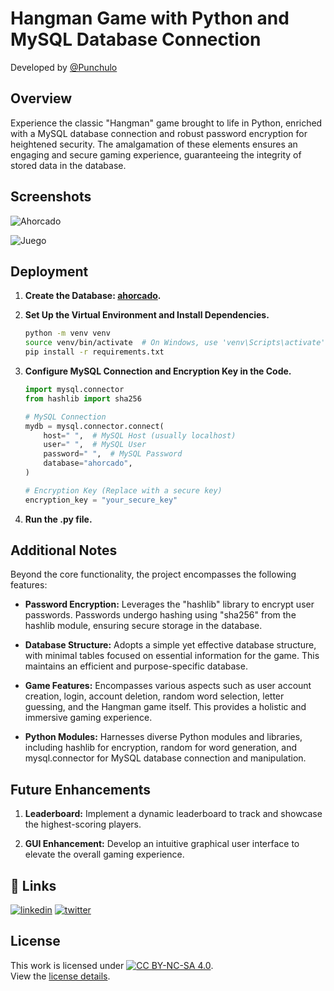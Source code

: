 # Hangman Game with Python and MySQL Database Connection

Developed by [@Punchulo](https://www.github.com/punchulo)

## Overview

Experience the classic "Hangman" game brought to life in Python, enriched with a MySQL database connection and robust password encryption for heightened security. The amalgamation of these elements ensures an engaging and secure gaming experience, guaranteeing the integrity of stored data in the database.

## Screenshots

![Ahorcado](https://github.com/punchulo/PY/assets/63676351/250bde05-3028-4a78-8d28-4778599b170f)

![Juego](https://github.com/punchulo/PY/assets/63676351/791d5ec0-3484-4cbe-bc79-f565815005a3)


## Deployment

1. **Create the Database: [ahorcado](https://github.com/punchulo/PY/blob/main/ahorcado.sql).**
2. **Set Up the Virtual Environment and Install Dependencies.**
    ```bash
    python -m venv venv
    source venv/bin/activate  # On Windows, use 'venv\Scripts\activate'
    pip install -r requirements.txt
    ```
3. **Configure MySQL Connection and Encryption Key in the Code.**
    ```python
    import mysql.connector
    from hashlib import sha256

    # MySQL Connection
    mydb = mysql.connector.connect(
        host=" ",  # MySQL Host (usually localhost)
        user=" ",  # MySQL User
        password=" ",  # MySQL Password
        database="ahorcado",
    )

    # Encryption Key (Replace with a secure key)
    encryption_key = "your_secure_key"
    ```

4. **Run the .py file.**

## Additional Notes

Beyond the core functionality, the project encompasses the following features:

- **Password Encryption:** Leverages the "hashlib" library to encrypt user passwords. Passwords undergo hashing using "sha256" from the hashlib module, ensuring secure storage in the database.

- **Database Structure:** Adopts a simple yet effective database structure, with minimal tables focused on essential information for the game. This maintains an efficient and purpose-specific database.

- **Game Features:** Encompasses various aspects such as user account creation, login, account deletion, random word selection, letter guessing, and the Hangman game itself. This provides a holistic and immersive gaming experience.

- **Python Modules:** Harnesses diverse Python modules and libraries, including hashlib for encryption, random for word generation, and mysql.connector for MySQL database connection and manipulation.

## Future Enhancements

1. **Leaderboard:** Implement a dynamic leaderboard to track and showcase the highest-scoring players.

2. **GUI Enhancement:** Develop an intuitive graphical user interface to elevate the overall gaming experience.

## 🔗 Links

[![linkedin](https://img.shields.io/badge/linkedin-0A66C2?style=for-the-badge&logo=linkedin&logoColor=white)](https://www.linkedin.com/in/pablo-garcia-bermejo-lopez-168020239/)
[![twitter](https://img.shields.io/badge/twitter-1DA1F2?style=for-the-badge&logo=twitter&logoColor=white)](https://twitter.com/punchis_0)

## License

This work is licensed under [![CC BY-NC-SA 4.0](https://i.creativecommons.org/l/by-nc-sa/4.0/88x31.png)](http://creativecommons.org/licenses/by-nc-sa/4.0/).  
View the [license details](http://creativecommons.org/licenses/by-nc-sa/4.0/).

